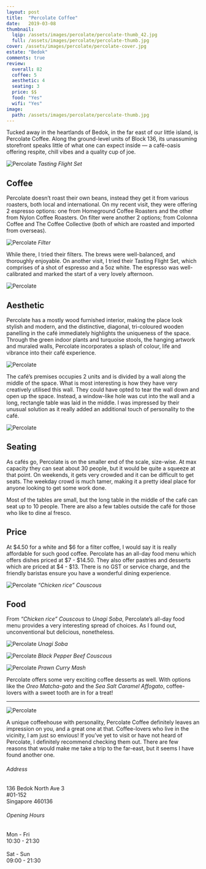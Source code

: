 ```yaml
---
layout: post
title:  "Percolate Coffee"
date:   2019-03-08
thumbnail:
  lqip: /assets/images/percolate/percolate-thumb_42.jpg
  full: /assets/images/percolate/percolate-thumb.jpg
cover: /assets/images/percolate/percolate-cover.jpg
estate: "Bedok"
comments: true
review:
  overall: 82
  coffee: 5
  aesthetic: 4
  seating: 3
  price: $$
  food: "Yes"
  wifi: "Yes"
image:
  path: /assets/images/percolate/percolate-thumb.jpg
---
```


Tucked away in the heartlands of Bedok, in the far east of our little island, is Percolate Coffee<!--more-->. Along the ground-level units of Block 136, its unassuming storefront speaks little of what one can expect inside — a café-oasis offering respite, chill vibes and a quality cup of joe.

![Percolate](/assets/images/percolate/percolate-1.jpg)
_Tasting Flight Set_

## Coffee
Percolate doesn’t roast their own beans, instead they get it from various roasters, both local and international. On my recent visit, they were offering 2 espresso options: one from Homeground Coffee Roasters and the other from Nylon Coffee Roasters. On filter were another 2 options; from Colonna Coffee and The Coffee Collective (both of which are roasted and imported from overseas).

![Percolate](/assets/images/percolate/percolate-2.jpg)
_Filter_

While there, I tried their filters. The brews were well-balanced, and thoroughly enjoyable. On another visit, I tried their Tasting Flight Set, which comprises of a shot of espresso and a 5oz white. The espresso was well-calibrated and marked the start of a very lovely afternoon.

![Percolate](/assets/images/percolate/percolate-3.jpg)

## Aesthetic
Percolate has a mostly wood furnished interior, making the place look stylish and modern, and the distinctive, diagonal, tri-coloured wooden panelling in the café immediately highlights the uniqueness of the space. Through the green indoor plants and turquoise stools, the hanging artwork and muraled walls, Percolate incorporates a splash of colour, life and vibrance into their café experience.

![Percolate](/assets/images/percolate/percolate-4.jpg)

The café’s premises occupies 2 units and is divided by a wall along the middle of the space. What is most interesting is how they have very creatively utilised this wall. They could have opted to tear the wall down and open up the space. Instead, a window-like hole was cut into the wall and a long, rectangle table was laid in the middle. I was impressed by their unusual solution as it really added an additional touch of personality to the café.

![Percolate](/assets/images/percolate/percolate-5.jpg)

## Seating
As cafés go, Percolate is on the smaller end of the scale, size-wise. At max capacity they can seat about 30 people, but it would be quite a squeeze at that point. On weekends, it gets very crowded and it can be difficult to get seats. The weekday crowd is much tamer, making it a pretty ideal place for anyone looking to get some work done.

Most of the tables are small, but the long table in the middle of the café can seat up to 10 people. There are also a few tables outside the café for those who like to dine al fresco.

## Price
At $4.50 for a white and $6 for a filter coffee, I would say it is really affordable for such good coffee. Percolate has an all-day food menu which offers dishes priced at $7 - $14.50. They also offer pastries and desserts which are priced at $4 - $13. There is no GST or service charge, and the friendly baristas ensure you have a wonderful dining experience.

![Percolate](/assets/images/percolate/percolate-6.jpg)
_“Chicken rice” Couscous_

## Food
From _“Chicken rice” Couscous_ to _Unagi Soba_, Percolate’s all-day food menu provides a very interesting spread of choices. As I found out, unconventional but delicious, nonetheless.

![Percolate](/assets/images/percolate/percolate-7.jpg)
_Unagi Soba_

![Percolate](/assets/images/percolate/percolate-8.jpg)
_Black Pepper Beef Couscous_

![Percolate](/assets/images/percolate/percolate-9.jpg)
_Prawn Curry Mash_

Percolate offers some very exciting coffee desserts as well. With options like the _Oreo Matcha-gato_ and the _Sea Salt Caramel Affogato_, coffee-lovers with a sweet tooth are in for a treat!

<hr class="text-divider">

![Percolate](/assets/images/percolate/percolate-10.jpg)

A unique coffeehouse with personality, Percolate Coffee definitely leaves an impression on you, and a great one at that. Coffee-lovers who live in the vicinity, I am just so envious! If you’ve yet to visit or have not heard of Percolate, I definitely recommend checking them out. There are few reasons that would make me take a trip to the far-east, but it seems I have found another one.

<div class="info">
  <div class="info__address">
    <h6>Address</h6>
    <p>
      136 Bedok North Ave 3<!--
      --><br>
      #01-152<!--
      --><br>
      Singapore 460136
    </p>
  </div>
  <div class="info__opening">
    <h6>Opening Hours</h6>
    <p>
      Mon - Fri
      <br>
      10:30 - 21:30
      <br><br>
      Sat - Sun
      <br>
      09:00 - 21:30
    </p>
  </div>
</div>